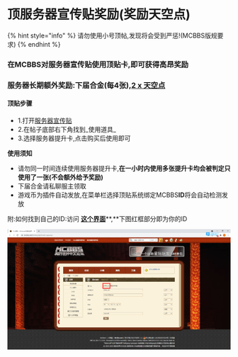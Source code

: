 # 顶服务器宣传贴奖励\(奖励天空点\)

{% hint style="info" %}
请勿使用小号顶帖,发现将会受到严惩!\(MCBBS版规要求\)
{% endhint %}

### 在MCBBS对服务器宣传贴使用顶贴卡,即可获得高昂奖励

### 服务器长期额外奖励:下届合金\(每4张\),[2 x 天空点](sky.md)

#### 顶贴步骤

* 1.打开[服务器宣传贴](https://www.mcbbs.net/thread-1057096-1-1.html)
* 2.在帖子底部右下角找到_使用道具_
* 3.选择服务器提升卡,点击购买后使用即可

**使用须知**

* 请勿同一时间连续使用服务器提升卡,**在一小时内使用多张提升卡均会被判定只使用了一张\(不会额外给予奖励\)**
* 下届合金请私聊服主领取
* 游戏币为插件自动发放,在菜单栏选择顶贴系统绑定MCBBS**ID**将会自动检测发放

附:如何找到自己的ID:访问 [**这个界面**](https://www.mcbbs.net/home.php?mod=spacecp)**,**下图红框部分即为你的ID

![](.gitbook/assets/qq-jie-tu-20210703134259.png)


